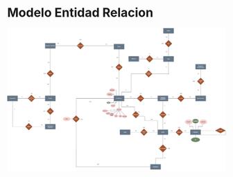 # Modelo Entidad Relacion 
<div style="background-color: white;"> 
  <img src="images/Modelo-ER.drawio.png" alt="Modelo-ER"> 
</div>
